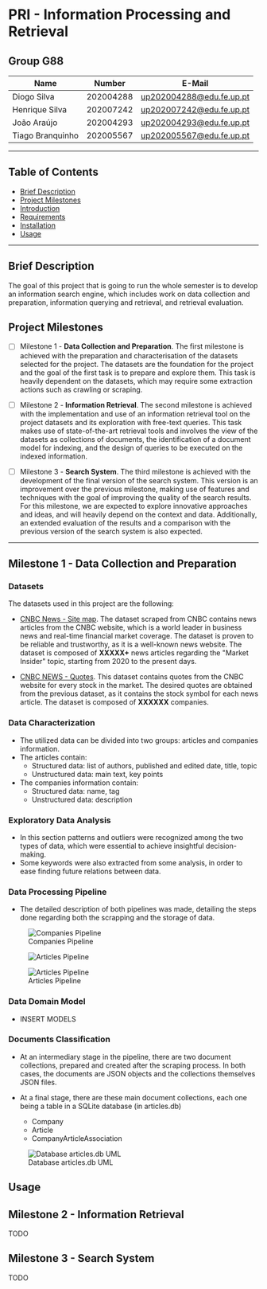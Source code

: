 # PRI - Information Processing and Retrieval

## Group G88
| Name             | Number    | E-Mail             |
| ---------------- | --------- | ------------------ |
| Diogo Silva        | 202004288 | up202004288@edu.fe.up.pt   |
| Henrique Silva     | 202007242 | up202007242@edu.fe.up.pt   |
| João Araújo        | 202004293 | up202004293@edu.fe.up.pt   |
| Tiago Branquinho   | 202005567 | up202005567@edu.fe.up.pt   |


---

## Table of Contents

- [Brief Description](#brief-description)
- [Project Milestones](#project-milestones)
- [Introduction](#introduction)
- [Requirements](#requirements)
- [Installation](#installation)
- [Usage](#usage)


---

## Brief Description

The goal of this project that is going to run the whole semester is to develop an information search engine, which includes work on data collection and preparation, information querying and retrieval, and retrieval evaluation.

## Project Milestones

- [ ] Milestone 1 - **Data Collection and Preparation**. The first milestone is achieved with the preparation and characterisation of the datasets selected for the project. The datasets are the foundation for the project and the goal of the first task is to prepare and explore them. This task is heavily dependent on the datasets, which may require some extraction actions such as crawling or scraping.

- [ ] Milestone 2 - **Information Retrieval**. The second milestone is achieved with the implementation and use of an information retrieval tool on the project datasets and its exploration with free-text queries. This task makes use of state-of-the-art retrieval tools and involves the view of the datasets as collections of documents, the identification of a document model for indexing, and the design of queries to be executed on the indexed information.

- [ ] Milestone 3 - **Search System**. The third milestone is achieved with the development of the final version of the search system. This version is an improvement over the previous milestone, making use of features and techniques with the goal of improving the quality of the search results. For this milestone, we are expected to explore innovative approaches and ideas, and will heavily depend on the context and data. Additionally, an extended evaluation of the results and a comparison with the previous version of the search system is also expected.

---

## Milestone 1 - Data Collection and Preparation

### Datasets

The datasets used in this project are the following:

- [CNBC News - Site map](https://www.cnbc.com/site-map/). The dataset scraped from CNBC contains news articles from the CNBC website, which is a world leader in business news and real-time financial market coverage. The dataset is proven to be reliable and trustworthy, as it is a well-known news website. The dataset is composed of **XXXXX+** news articles regarding the "Market Insider" topic, starting from 2020 to the present days.

- [CNBC NEWS - Quotes](https://www.cnbc.com/quotes/). This dataset contains quotes from the CNBC website for every stock in the market. The desired quotes are obtained from the previous dataset, as it contains the stock symbol for each news article. The dataset is composed of **XXXXXX** companies.

### Data Characterization

- The utilized data can be divided into two groups: articles and companies information.
- The articles contain:
    - Structured data: list of authors, published and edited date, title, topic
    - Unstructured data: main text, key points
- The companies information contain:
    - Structured data: name, tag
    - Unstructured data: description

### Exploratory Data Analysis

- In this section patterns and outliers were recognized among the two types of data, which were essential to achieve insightful decision-making.
- Some keywords were also extracted from some analysis, in order to ease finding future relations between data.

### Data Processing Pipeline
- The detailed description of both pipelines was made, detailing the steps done regarding both the scrapping and the storage of data.

<figure>
    <img src="img/companies_pipeline.png" alt="Companies Pipeline" />
    <figcaption>Companies Pipeline</figcaption>
</figure>

<figure>
    <img src="img/articles_pipeline.png" alt="Articles Pipeline" />
</figure>
<figure>
    <img src="img/articles_pipeline2.png" alt="Articles Pipeline" />
    <figcaption>Articles Pipeline</figcaption>
</figure>

### Data Domain Model

- INSERT MODELS

### Documents Classification

- At an intermediary stage in the pipeline, there are two document
collections, prepared and created after the scraping process. In
both cases, the documents are JSON objects and the collections
themselves JSON files.

- At a final stage, there are these main document collections, each one being a table in a SQLite database (in articles.db)
    - Company
    - Article
    - CompanyArticleAssociation

<figure>
    <img src="img/uml.png" alt="Database articles.db UML" />
    <figcaption>Database articles.db UML</figcaption>
</figure>

## Usage



## Milestone 2 - Information Retrieval

TODO

## Milestone 3 - Search System

TODO

